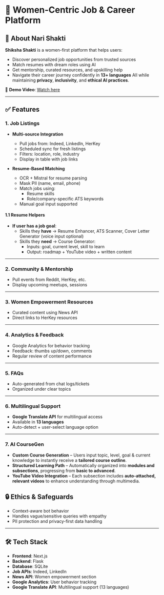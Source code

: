 # 💼 Women-Centric Job & Career Platform

## 🌸 About Nari Shakti

**Shiksha Shakti** is a women-first platform that helps users:
- Discover personalized job opportunities from trusted sources
- Match resumes with dream roles using AI
- Get mentorship, curated resources, and upskilling help
- Navigate their career journey confidently in **13+ languages**
All while maintaining **privacy**, **inclusivity**, and **ethical AI practices**.

🎥 **Demo Video**: [Watch here](https://drive.google.com/drive/folders/18k_1nQLgzJdtjgiegG56dNGDX9wHQjmc)

---

## ✅ Features

### 1. Job Listings

- **Multi-source Integration**
  - Pull jobs from: Indeed, LinkedIn, HerKey
  - Scheduled sync for fresh listings
  - Filters: location, role, industry
  - Display in table with job links

- **Resume-Based Matching**
  - OCR + Mistral for resume parsing
  - Mask PII (name, email, phone)
  - Match jobs using:
    - Resume skills
    - Role/company-specific ATS keywords
  - Manual goal input supported

#### 1.1 Resume Helpers
- **If user has a job goal**:
  - Skills they **have** → Resume Enhancer, ATS Scanner, Cover Letter Generator (voice input optional)
  - Skills they **need** → Course Generator:
    - Inputs: goal, current level, skill to learn
    - Output: roadmap + YouTube video + written content

---

### 2. Community & Mentorship

- Pull events from Reddit, HerKey, etc.
- Display upcoming meetups, sessions

---

### 3. Women Empowerment Resources

- Curated content using News API
- Direct links to HerKey resources

---

### 4. Analytics & Feedback

- Google Analytics for behavior tracking
- Feedback: thumbs up/down, comments
- Regular review of content performance

---

### 5. FAQs

- Auto-generated from chat logs/tickets
- Organized under clear topics

---

### 6. Multilingual Support

- **Google Translate API** for multilingual access
- Available in **13 languages**
- Auto-detect + user-select language option

---

### 7. AI CourseGen

- **Custom Course Generation** – Users input topic, level, goal & current knowledge to instantly receive a **tailored course outline**.
- **Structured Learning Path** – Automatically organized into **modules and subsections**, progressing from **basic to advanced**.
- **YouTube Video Integration** – Each subsection includes **auto-attached, relevant videos** to enhance understanding through multimedia.


## 🔒 Ethics & Safeguards

- Context-aware bot behavior
- Handles vague/sensitive queries with empathy
- PII protection and privacy-first data handling

---

## 🛠 Tech Stack

- **Frontend**: Next.js  
- **Backend**: Flask  
- **Database**: SQLite  
- **Job APIs**: Indeed, LinkedIn  
- **News API**: Women empowerment section  
- **Google Analytics**: User behavior tracking  
- **Google Translate API**: Multilingual support (13 languages)

